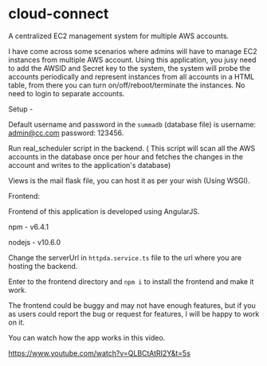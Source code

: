 # cloud-connect
A centralized EC2 management system for multiple AWS accounts.

I have come across some scenarios where admins will have to manage EC2 instances from multiple AWS account. Using this application, you jusy need to add the AWSID and Secret key to the system, the system will probe the accounts periodically and represent instances from all accounts in a HTML table, from there you can turn on/off/reboot/terminate the instances. No need to login to separate accounts.

Setup - 

Default username and password in the `summadb` (database file) is username: admin@cc.com password: 123456.

Run real_scheduler script in the backend. ( This script will scan all the AWS accounts in the database once per hour and fetches the changes in the account and writes to the application's database)

Views is the mail flask file, you can host it as per your wish (Using WSGI).

Frontend:

Frontend of this application is developed using AngularJS.

npm - v6.4.1

nodejs - v10.6.0

Change the serverUrl in `httpda.service.ts` file to the url where you are hosting the backend.

Enter to the frontend directory and `npm i` to install the frontend and make it work.

The frontend could be buggy and may not have enough features, but if you as users could report the bug or request for features, I will be happy to work on it.

You can watch how the app works in this video.

https://www.youtube.com/watch?v=QLBCtAtRI2Y&t=5s

